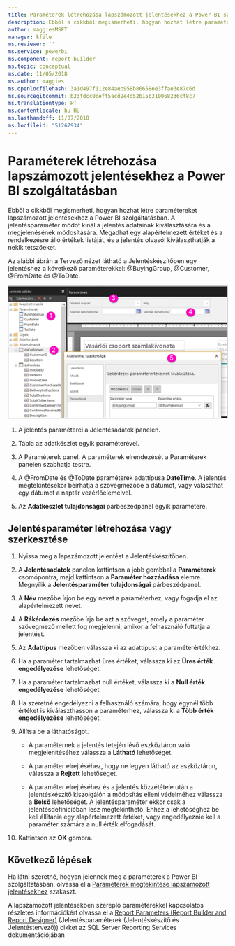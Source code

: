 ```yaml
---
title: Paraméterek létrehozása lapszámozott jelentésekhez a Power BI szolgáltatásban | Microsoft Docs
description: Ebből a cikkből megismerheti, hogyan hozhat létre paramétereket lapszámozott jelentésekhez a Power BI szolgáltatásban.
author: maggiesMSFT
manager: kfile
ms.reviewer: ''
ms.service: powerbi
ms.component: report-builder
ms.topic: conceptual
ms.date: 11/05/2018
ms.author: maggies
ms.openlocfilehash: 3a1d497f112e84aeb958b86658ee3ffae3e87c6d
ms.sourcegitcommit: b23fdcc0ceff5acd2e4d52b15b310068236cf8c7
ms.translationtype: HT
ms.contentlocale: hu-HU
ms.lasthandoff: 11/07/2018
ms.locfileid: "51267934"
---
```

# <a name="create-parameters-for-paginated-reports-in-the-power-bi-service"></a>Paraméterek létrehozása lapszámozott jelentésekhez a Power BI szolgáltatásban

Ebből a cikkből megismerheti, hogyan hozhat létre paramétereket lapszámozott jelentésekhez a Power BI szolgáltatásban.  A jelentésparaméter módot kínál a jelentés adatainak kiválasztására és a megjelenésének módosítására. Megadhat egy alapértelmezett értéket és a rendelkezésre álló értékek listáját, és a jelentés olvasói kiválaszthatják a nekik tetszőeket.  

Az alábbi ábrán a Tervező nézet látható a Jelentéskészítőben egy jelentéshez a következő paraméterekkel: @BuyingGroup, @Customer, @FromDate és @ToDate. 
  
![Paraméterek a Jelentéskészítőben](media/paginated-reports-parameters/power-bi-paginated-parameters-report-builder.png)
  
1.  A jelentés paraméterei a Jelentésadatok panelen.  
  
2.  Tábla az adatkészlet egyik paraméterével.  
  
3.  A Paraméterek panel. A paraméterek elrendezését a Paraméterek panelen szabhatja testre. 
  
4.  A @FromDate és @ToDate paraméterek adattípusa **DateTime**. A jelentés megtekintésekor beírhatja a szövegmezőbe a dátumot, vagy választhat egy dátumot a naptár vezérlőelemeivel. 

5.  Az **Adatkészlet tulajdonságai** párbeszédpanel egyik paramétere.  

  
## <a name="create-or-edit-a-report-parameter"></a>Jelentésparaméter létrehozása vagy szerkesztése  
  
1.  Nyissa meg a lapszámozott jelentést a Jelentéskészítőben.

1. A **Jelentésadatok** panelen kattintson a jobb gombbal a **Paraméterek** csomópontra, majd kattintson a **Paraméter hozzáadása** elemre. Megnyílik a **Jelentésparaméter tulajdonságai** párbeszédpanel.  
  
2.  A **Név** mezőbe írjon be egy nevet a paraméterhez, vagy fogadja el az alapértelmezett nevet.  
  
3.  A **Rákérdezés** mezőbe írja be azt a szöveget, amely a paraméter szövegmező mellett fog megjelenni, amikor a felhasználó futtatja a jelentést.  
  
4.  Az **Adattípus** mezőben válassza ki az adattípust a paraméterértékhez.  
  
5.  Ha a paraméter tartalmazhat üres értéket, válassza ki az **Üres érték engedélyezése** lehetőséget.  
  
6.  Ha a paraméter tartalmazhat null értéket, válassza ki a **Null érték engedélyezése** lehetőséget.  
  
7.  Ha szeretné engedélyezni a felhasználó számára, hogy egynél több értéket is kiválaszthasson a paraméterhez, válassza ki a **Több érték engedélyezése** lehetőséget.  
  
8.  Állítsa be a láthatóságot.  
  
    -   A paraméternek a jelentés tetején lévő eszköztáron való megjelenítéséhez válassza a **Látható** lehetőséget.  
  
    -   A paraméter elrejtéséhez, hogy ne legyen látható az eszköztáron, válassza a **Rejtett** lehetőséget.  
  
    -   A paraméter elrejtéséhez és a jelentés közzététele után a jelentéskészítő kiszolgálón a módosítás elleni védelméhez válassza a **Belső** lehetőséget. A jelentésparaméter ekkor csak a jelentésdefinícióban lesz megtekinthető. Ehhez a lehetőséghez be kell állítania egy alapértelmezett értéket, vagy engedélyeznie kell a paraméter számára a null érték elfogadását.  
  
9. Kattintson az **OK** gombra. 
  
## <a name="next-steps"></a>Következő lépések

Ha látni szeretné, hogyan jelennek meg a paraméterek a Power BI szolgáltatásban, olvassa el a [Paraméterek megtekintése lapszámozott jelentésekhez](paginated-reports-view-parameters.md) szakaszt.

A lapszámozott jelentésekben szereplő paraméterekkel kapcsolatos részletes információkért olvassa el a [Report Parameters (Report Builder and Report Designer)](https://docs.microsoft.com/sql/reporting-services/report-design/report-parameters-report-builder-and-report-designer) (Jelentésparaméterek (Jelentéskészítő és Jelentéstervező)) cikket az SQL Server Reporting Services dokumentációjában  
